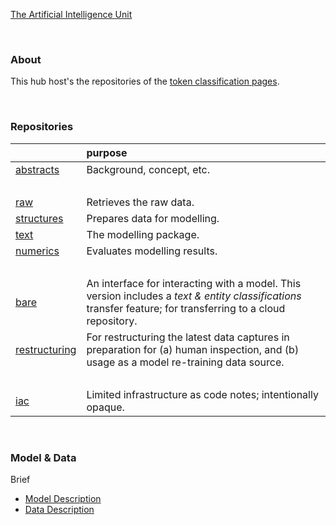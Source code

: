 [The Artificial Intelligence Unit](https://github.com/theartificialintelligenceunit)

<br>

### About
This hub host's the repositories of the [token classification pages](https://theartificialintelligenceunit.github.io/intelligence/html/c-dispatches-introduction.html).

<br>

### Repositories

| &nbsp;                                                                                 | purpose                                                                                                                                                      |
|:---------------------------------------------------------------------------------------|:-------------------------------------------------------------------------------------------------------------------------------------------------------------|
| <a href="https://github.com/membranes/abstracts" target="_blank">abstracts</a>         | Background, concept, etc.                                                                                                                                    |
| &nbsp;                                                                                 | &nbsp;                                                                                                                                                       |
| <a href="https://github.com/membranes/raw" target="_blank">raw</a>                     | Retrieves the raw data.                                                                                                                                      |
| <a href="https://github.com/membranes/structures" target="_blank">structures</a>       | Prepares data for modelling.                                                                                                                                 |
| <a href="https://github.com/membranes/text" target="_blank">text</a>                   | The modelling package.                                                                                                                                       |
| <a href="https://github.com/membranes/numerics" target="_blank">numerics</a>           | Evaluates modelling results.                                                                                                                                 |
| &nbsp;                                                                                 | &nbsp;                                                                                                                                                       |
| <a href="https://github.com/membranes/bare" target="_blank">bare</a>                   | An interface for interacting with a model. This version includes a _text & entity classifications_ transfer feature; for transferring to a cloud repository. |
| <a href="https://github.com/membranes/restructuring" target="_blank">restructuring</a> | For restructuring the latest data captures in preparation for (a) human inspection, and (b) usage as a model re-training data source.                        |
| &nbsp;                                                                                 | &nbsp;                                                                                                                                                       |
| <a href="https://github.com/membranes/iac" target="_blank">iac</a>                     | Limited infrastructure as code notes; intentionally opaque.                                                                                                  |


<br>

### Model & Data

Brief

* [Model Description](https://theartificialintelligenceunit.github.io/intelligence/html/c-dispatches-model-desc.html)
* [Data Description](https://theartificialintelligenceunit.github.io/intelligence/html/c-dispatches-data-desc.html)

<br>
<br>

<br>
<br>

<br>
<br>

<br>
<br>